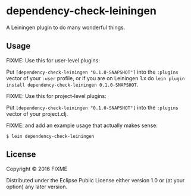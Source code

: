 # dependency-check-leiningen

A Leiningen plugin to do many wonderful things.

## Usage

FIXME: Use this for user-level plugins:

Put `[dependency-check-leiningen "0.1.0-SNAPSHOT"]` into the `:plugins` vector of your
`:user` profile, or if you are on Leiningen 1.x do `lein plugin install
dependency-check-leiningen 0.1.0-SNAPSHOT`.

FIXME: Use this for project-level plugins:

Put `[dependency-check-leiningen "0.1.0-SNAPSHOT"]` into the `:plugins` vector of your project.clj.

FIXME: and add an example usage that actually makes sense:

    $ lein dependency-check-leiningen

## License

Copyright © 2016 FIXME

Distributed under the Eclipse Public License either version 1.0 or (at
your option) any later version.
